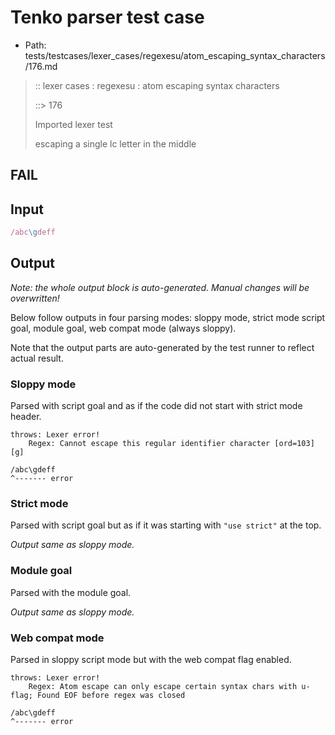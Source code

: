 # Tenko parser test case

- Path: tests/testcases/lexer_cases/regexesu/atom_escaping_syntax_characters/176.md

> :: lexer cases : regexesu : atom escaping syntax characters
>
> ::> 176
>
> Imported lexer test
>
> escaping a single lc letter in the middle

## FAIL

## Input

`````js
/abc\gdeff
`````

## Output

_Note: the whole output block is auto-generated. Manual changes will be overwritten!_

Below follow outputs in four parsing modes: sloppy mode, strict mode script goal, module goal, web compat mode (always sloppy).

Note that the output parts are auto-generated by the test runner to reflect actual result.

### Sloppy mode

Parsed with script goal and as if the code did not start with strict mode header.

`````
throws: Lexer error!
    Regex: Cannot escape this regular identifier character [ord=103][g]

/abc\gdeff
^------- error
`````

### Strict mode

Parsed with script goal but as if it was starting with `"use strict"` at the top.

_Output same as sloppy mode._

### Module goal

Parsed with the module goal.

_Output same as sloppy mode._

### Web compat mode

Parsed in sloppy script mode but with the web compat flag enabled.

`````
throws: Lexer error!
    Regex: Atom escape can only escape certain syntax chars with u-flag; Found EOF before regex was closed

/abc\gdeff
^------- error
`````

